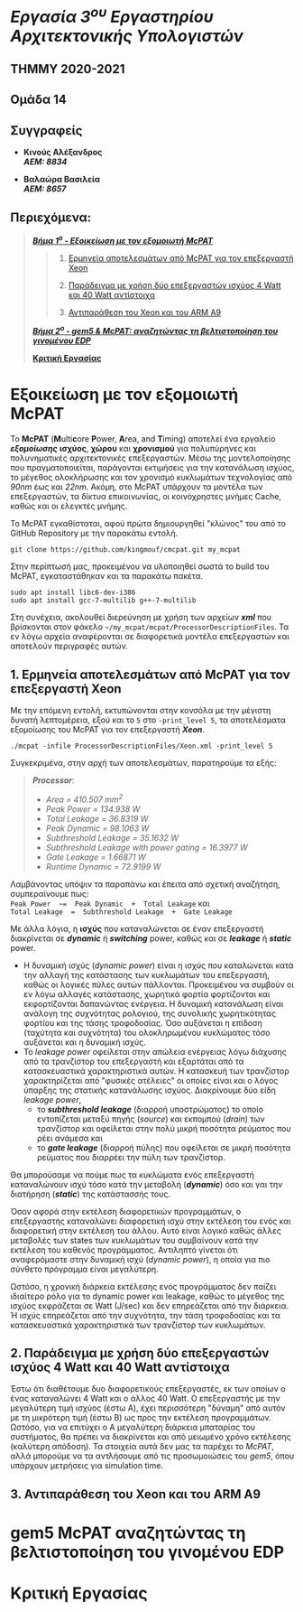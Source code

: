 # _Εργασία 3<sup>ου</sup> Εργαστηρίου Αρχιτεκτονικής Υπολογιστών_

## ΤΗΜΜΥ 2020-2021

## Ομάδα 14

## Συγγραφείς 
- **Κινούς Αλέξανδρος**  
***ΑΕΜ: 8834***

- **Βαλαώρα Βασιλεία**  
***ΑΕΜ: 8657***

## Περιεχόμενα:

> [**_Βήμα 1<sup>ο</sup> - Εξοικείωση με τον εξομοιωτή McPAT_**](#εξοικείωση-με-τον-εξομοιωτή-mcpat)
>
>    > 1) [Ερμηνεία αποτελεσμάτων από McPAT για τον επεξεργαστή Xeon](#1-ερμηνεία-αποτελεσμάτων-από-mcpat-για-τον-επεξεργαστή-xeon)
>    >
>    > 2) [Παράδειγμα με χρήση δύο επεξεργαστών ισχύος 4 Watt και 40 Watt αντίστοιχα](#2-παράδειγμα-με-χρήση-δύο-επεξεργαστών-ισχύος-4-watt-και-40-watt-αντίστοιχα)
>    >
>    > 3) [Αντιπαράθεση του Xeon και του ARM A9](#3-αντιπαράθεση-του-xeon-και-του-arm-a9)
>
> [**_Βήμα 2<sup>ο</sup> - gem5 & McPAT: αναζητώντας τη βελτιστοποίηση του γινομένου EDP_**](#gem5-mcpat-αναζητώντας-τη-βελτιστοποίηση-του-γινομένου-edp)
>
> [**Κριτική Εργασίας**](#κριτική-εργασίας)



# Εξοικείωση με τον εξομοιωτή McPAT

Το **McPAT** (**M**ulti**c**ore **P**ower, **A**rea, and **T**iming) αποτελεί ένα εργαλείο ***εξομοίωσης*** **ισχύος**, **χώρου** και **χρονισμού** για πολυπύρηνες και πολυνηματικές αρχιτεκτονικές επεξεργαστών. Μέσω της μοντελοποίησης που πραγματοποιείται, παράγονται εκτιμήσεις για την κατανάλωση ισχύος, το μέγεθος ολοκλήρωσης και τον χρονισμό κυκλωμάτων τεχνολογίας από *90nm* έως και *22nm*. Ακόμη, στο McPAT υπάρχουν τα μοντέλα των επεξεργαστών, τα δίκτυα επικοινωνίας, οι κοινόχρηστες μνήμες Cache, καθώς και οι ελεγκτές μνήμης.  

Το McPAT εγκαθίσταται, αφού πρώτα δημιουργηθεί "κλώνος" του από το GitHub Repository με την παρακάτω εντολή.  

    git clone https://github.com/kingmouf/cmcpat.git my_mcpat  

Στην περίπτωσή μας, προκειμένου να υλοποιηθεί σωστά το build του McPAT, εγκαταστάθηκαν και τα παρακάτω πακέτα.  

    sudo apt install libc6-dev-i386
    sudo apt install gcc-7-multilib g++-7-multilib  

Στη συνέχεια, ακολουθεί διερεύνηση με χρήση των αρχείων ***xml*** που βρίσκονται στον φάκελο `~/my_mcpat/mcpat/ProcessorDescriptionFiles`. Τα εν λόγω αρχεία αναφέρονται σε διαφορετικά μοντέλα επεξεργαστών και αποτελούν περιγραφές αυτών.



## 1. Ερμηνεία αποτελεσμάτων από McPAT για τον επεξεργαστή Xeon

Με την επόμενη εντολή, εκτυπώνονται στην κονσόλα με την μέγιστη δυνατή λεπτομέρεια, εξού και το `5` στο `-print_level 5`, τα αποτελέσματα εξομοίωσης του McPAT για τον επεξεργαστή ***Xeon***.

    ./mcpat -infile ProcessorDescriptionFiles/Xeon.xml -print_level 5  

Συγκεκριμένα, στην αρχή των αποτελεσμάτων, παρατηρούμε τα εξής:  

>***Processor***:
>* *Area = 410.507 mm<sup>2</sup>*
>* *Peak Power = 134.938 W*
>* *Total Leakage = 36.8319 W*
>* *Peak Dynamic = 98.1063 W*
>* *Subthreshold Leakage = 35.1632 W*
>* *Subthreshold Leakage with power gating = 16.3977 W*
>* *Gate Leakage = 1.66871 W*
>* *Runtime Dynamic = 72.9199 W*

Λαμβάνοντας υπόψιν τα παραπάνω και έπειτα από σχετική αναζήτηση, συμπεραίνουμε πως:  
`Peak Power  ~=  Peak Dynamic  +  Total Leakage` και  
`Total Leakage  =  Subthreshold Leakage  +  Gate Leakage`

Με άλλα λόγια, η **ισχύς** που καταναλώνεται σε έναν επεξεργαστή διακρίνεται σε ***dynamic*** ή ***switching*** power, καθώς και σε ***leakage*** ή ***static*** power. 
* H δυναμική ισχύς (*dynamic power*) είναι η ισχύς που καταλώνεται κατά την αλλαγή της κατάστασης των κυκλωμάτων του επεξεργαστή, καθώς οι λογικές πύλες αυτών πάλλονται. Προκειμένου να συμβούν οι εν λόγω αλλαγές κατάστασης, χωρητικά φορτία φορτίζονται και εκφορτίζονται δαπανώντας ενέργεια. Η δυναμική κατανάλωση είναι ανάλογη της συχνότητας ρολογιού, της συνολικής χωρητικότητας φορτίου και της τάσης τροφοδοσίας. Όσο αυξάνεται η επίδοση (ταχύτητα και συχνότητα) του ολοκληρωμένου κυκλώματος τόσο αυξάνεται και η δυναμική ισχύς. 
* Το *leakage power* οφείλεται στην απώλεια ενέργειας λόγω διάχυσης από τα τρανζίστορ του επεξεργαστή και εξαρτάται από τα κατασκευαστικά χαρακτηριστικά αυτών. Η κατασκευή των τρανζίστορ χαρακτηρίζεται από "φυσικές ατέλειες" οι οποίες είναι και ο λόγος ύπαρξης της στατικής κατανάλωσης ισχύος. Διακρίνουμε δύο είδη *leakage power*, 
  * το ***subthreshold leakage*** (διαρροή υποστρώματος) το οποίο εντοπίζεται μεταξύ πηγής (*source*) και εκπομπού (*drain*) των τρανζίστορ και οφείλεται στην πολύ μικρή ποσότητα ρεύματος που ρέει ανάμεσα και 
  * το ***gate leakage*** (διαρροή πύλης) που οφείλεται σε μικρή ποσότητα ρεύματος που διαρρέει την πύλη των τρανζίστορ.  

Θα μπορούσαμε να πούμε πως τα κυκλώματα ενός επεξεργαστή καταναλώνουν ισχύ τόσο κατά την μεταβολή (***dynamic***) όσο και γαι την διατήρηση (***static***) της κατάστασσής τους.  

Όσον αφορά στην εκτέλεση διαφορετικών προγραμμάτων, ο επεξεργαστής καταναλώνει διαφορετική ισχύ στην εκτέλεση του ενός και διαφορετική στην εκτέλεση του άλλου. Αυτό είναι λογικό καθώς άλλες μεταβολές των states των κυκλωμάτων του συμβαίνουν κατά την εκτέλεση του καθενός προγράμματος. Αντιληπτό γίνεται ότι αναφερόμαστε στην δυναμική ισχύ (*dynamic power*), η οποία για πιο σύνθετο πρόγραμμα είναι μεγαλύτερη.  

Ωστόσο, η χρονική διάρκεια εκτέλεσης ενός προγράμματος δεν παίζει ιδιαίτερο ρόλο για το dynamic power και leakage, καθώς το μέγεθος της ισχύος εκφράζεται σε Watt (J/sec) και δεν επηρεάζεται από την διάρκεια. Ή ισχύς επηρεάζεται από την συχνότητα, την τάση τροφοδοσίας και τα κατασκευαστικά χαρακτηριστικά των τρανζίστορ των κυκλωμάτων.


## 2. Παράδειγμα με χρήση δύο επεξεργαστών ισχύος 4 Watt και 40 Watt αντίστοιχα

Έστω ότι διαθέτουμε δυο διαφορετικούς επεξεργαστές, εκ των οποίων ο ένας καταναλώνει 4 Watt και ο άλλος 40 Watt. Ο επεξεργαστής με την μεγαλύτερη τιμή ισχύος (έστω Α), έχει περισσότερη "δύναμη" από αυτόν με τη μικρότερη τιμή (έστω Β) ως προς την εκτέλεση προγραμμάτων. Ωστόσο, για να επιτύχει ο Α μεγαλύτερη διάρκεια μπαταρίας του συστήματος, θα πρέπει να διακρίνεται και από μειωμένο χρόνο εκτέλεσης (καλύτερη απόδοση). Τα στοιχεία αυτά δεν μας τα παρέχει το *ΜcPAT*, αλλά μπορούμε να τα αντλήσουμε από τις προσωμοιώσεις του *gem5*, όπου υπάρχουν μετρήσεις για simulation time.



## 3. Αντιπαράθεση του Xeon και του ARM A9




# gem5 McPAT αναζητώντας τη βελτιστοποίηση του γινομένου EDP




# Κριτική Εργασίας
